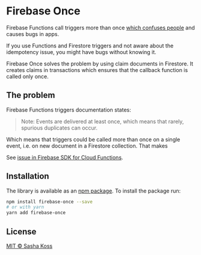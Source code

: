 # Firebase Once

Firebase Functions call triggers more than once [which confuses people](https://github.com/firebase/firebase-functions/issues/62)
and causes bugs in apps.

If you use Functions and Firestore triggers and not aware about
the idempotency issue, you might have bugs without knowing it.

Firebase Once solves the problem by using claim documents in Firestore.
It creates claims in transactions which ensures that the callback function
is called only once.

## The problem

Firebase Functions triggers documentation states:

> Note: Events are delivered at least once, which means that rarely,
> spurious duplicates can occur.

Which means that triggers could be called more than once on a single event, i.e.
on new document in a Firestore collection. That makes

See [issue in Firebase SDK for Cloud Functions](https://github.com/firebase/firebase-functions/issues/62).

## Installation

The library is available as an [npm package](https://www.npmjs.com/package/firebase-once).
To install the package run:

```sh
npm install firebase-once --save
# or with yarn
yarn add firebase-once
```

## License

[MIT © Sasha Koss](https://kossnocorp.mit-license.org/)
